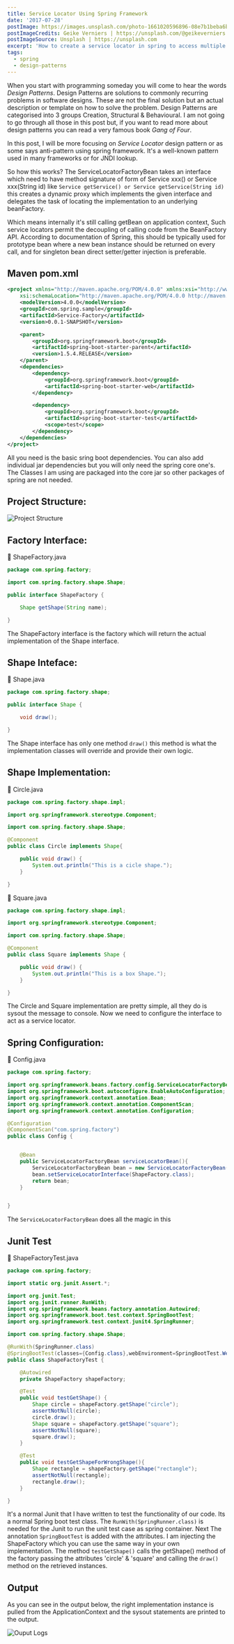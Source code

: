 ```yaml
---
title: Service Locator Using Spring Framework
date: '2017-07-28'
postImage: https://images.unsplash.com/photo-1661020596896-08e7b1beba6b?w=920&h=460
postImageCredits: Geike Verniers | https://unsplash.com/@geikeverniers
postImageSource: Unsplash | https://unsplash.com
excerpt: 'How to create a service locator in spring to access multiple beans or locate a specific service bean implementation programmatically'
tags:
  - spring
  - design-patterns
---
```


When you start with programming someday you will come to hear the words _Design Patterns_. Design Patterns are solutions to commonly recurring problems in software designs. These are not the final solution but an actual description or template on how to solve the problem. Design Patterns are categorised into 3 groups Creation, Structural & Behavioural. I am not going to go through all those in this post but, if you want to read more about design patterns you can read a very famous book _Gang of Four_.

In this post, I will be more focusing on _Service Locator_ design pattern or as some says anti-pattern using spring framework. It's a well-known pattern used in many frameworks or for JNDI lookup.

So how this works? The ServiceLocatorFactoryBean takes an interface which need to have method signature of form of Service xxx() or Service xxx(String id) like `Service getService() or Service getService(String id)` this creates a dynamic proxy which implements the given interface and delegates the task of locating the implementation to an underlying beanFactory.

Which means internally it's still calling getBean on application context, Such service locators permit the decoupling of calling code from the BeanFactory API. According to documentation of Spring, this should be typically used for prototype bean where a new bean instance should be returned on every call, and for singleton bean direct setter/getter injection is preferable.

## Maven pom.xml

```xml
<project xmlns="http://maven.apache.org/POM/4.0.0" xmlns:xsi="http://www.w3.org/2001/XMLSchema-instance"
	xsi:schemaLocation="http://maven.apache.org/POM/4.0.0 http://maven.apache.org/xsd/maven-4.0.0.xsd">
	<modelVersion>4.0.0</modelVersion>
	<groupId>com.spring.sample</groupId>
	<artifactId>Service-Factory</artifactId>
	<version>0.0.1-SNAPSHOT</version>

	<parent>
		<groupId>org.springframework.boot</groupId>
		<artifactId>spring-boot-starter-parent</artifactId>
		<version>1.5.4.RELEASE</version>
	</parent>
	<dependencies>
		<dependency>
			<groupId>org.springframework.boot</groupId>
			<artifactId>spring-boot-starter-web</artifactId>
		</dependency>

		<dependency>
            <groupId>org.springframework.boot</groupId>
            <artifactId>spring-boot-starter-test</artifactId>
            <scope>test</scope>
        </dependency>
	</dependencies>
</project>
```

All you need is the basic sring boot dependencies. You can also add individual jar dependencies but you will only need the spring core one's. The Classes I am using are packaged into the core jar so other packages of spring are not needed.

## Project Structure:

![Project Structure](/images/project-structure.PNG)

## Factory Interface:

:link: ShapeFactory.java

```java
package com.spring.factory;

import com.spring.factory.shape.Shape;

public interface ShapeFactory {

    Shape getShape(String name);

}
```

The ShapeFactory interface is the factory which will return the actual implementation of the Shape interface.

## Shape Inteface:

:link: Shape.java

```java
package com.spring.factory.shape;

public interface Shape {

    void draw();

}
```

The Shape interface has only one method `draw()` this method is what the implementation classes will override and provide their own logic.

## Shape Implementation:

:link: Circle.java

```java
package com.spring.factory.shape.impl;

import org.springframework.stereotype.Component;

import com.spring.factory.shape.Shape;

@Component
public class Circle implements Shape{

    public void draw() {
        System.out.println("This is a cicle shape.");
    }

}
```

:link: Square.java

```java
package com.spring.factory.shape.impl;

import org.springframework.stereotype.Component;

import com.spring.factory.shape.Shape;

@Component
public class Square implements Shape {

    public void draw() {
        System.out.println("This is a box Shape.");
    }

}
```

The Circle and Square implementation are pretty simple, all they do is sysout the message to console. Now we need to configure the interface to act as a service locator.

## Spring Configuration:

:link: Config.java

```java
package com.spring.factory;

import org.springframework.beans.factory.config.ServiceLocatorFactoryBean;
import org.springframework.boot.autoconfigure.EnableAutoConfiguration;
import org.springframework.context.annotation.Bean;
import org.springframework.context.annotation.ComponentScan;
import org.springframework.context.annotation.Configuration;

@Configuration
@ComponentScan("com.spring.factory")
public class Config {


    @Bean
    public ServiceLocatorFactoryBean serviceLocatorBean(){
        ServiceLocatorFactoryBean bean = new ServiceLocatorFactoryBean();
        bean.setServiceLocatorInterface(ShapeFactory.class);
        return bean;
    }


}
```

The `ServiceLocatorFactoryBean` does all the magic in this

## Junit Test

:link: ShapeFactoryTest.java

```java
package com.spring.factory;

import static org.junit.Assert.*;

import org.junit.Test;
import org.junit.runner.RunWith;
import org.springframework.beans.factory.annotation.Autowired;
import org.springframework.boot.test.context.SpringBootTest;
import org.springframework.test.context.junit4.SpringRunner;

import com.spring.factory.shape.Shape;

@RunWith(SpringRunner.class)
@SpringBootTest(classes={Config.class},webEnvironment=SpringBootTest.WebEnvironment.NONE)
public class ShapeFactoryTest {

    @Autowired
    private ShapeFactory shapeFactory;

    @Test
    public void testGetShape() {
        Shape circle = shapeFactory.getShape("circle");
        assertNotNull(circle);
        circle.draw();
        Shape square = shapeFactory.getShape("square");
        assertNotNull(square);
        square.draw();
    }

    @Test
    public void testGetShapeForWrongShape(){
        Shape rectangle = shapeFactory.getShape("rectangle");
        assertNotNull(rectangle);
        rectangle.draw();
    }

}
```

It's a normal Junit that I have written to test the functionality of our code. Its a normal Spring boot test class. The `RunWith(SpringRunner.class)` is needed for the Junit to run the unit test case as spring container. Next The annotation `SpringBootTest` is added with the attributes. I am injecting the ShapeFactory which you can use the same way in your own implementation. The method `testGetShape()` calls the getShape() method of the factory passing the attributes 'circle' & 'square' and calling the `draw()` method on the retrieved instances.

## Output

As you can see in the output below, the right implementation instance is pulled from the ApplicationContext and the sysout statements are printed to the output.

![Ouput Logs](/images/output_logs.PNG)
